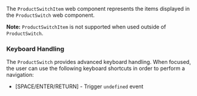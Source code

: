 The `ProductSwitchItem` web component represents the items displayed in the `ProductSwitch` web component.  
  
**Note:** `ProductSwitchItem` is not supported when used outside of `ProductSwitch`.
### Keyboard Handling

The `ProductSwitch` provides advanced keyboard handling. When focused, the user can use the following keyboard shortcuts in order to perform a navigation:  

*   \[SPACE/ENTER/RETURN\] - Trigger `undefined` event